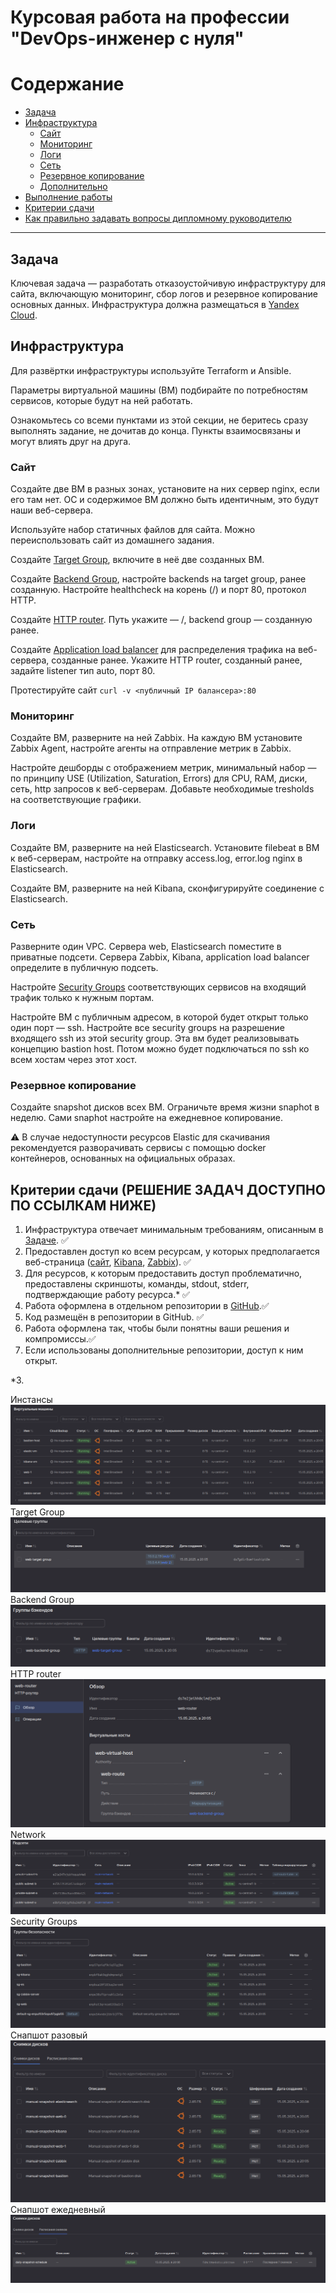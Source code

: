 #  Курсовая работа на профессии "DevOps-инженер с нуля"

Содержание
==========
* [Задача](#Задача)
* [Инфраструктура](#Инфраструктура)
    * [Сайт](#Сайт)
    * [Мониторинг](#Мониторинг)
    * [Логи](#Логи)
    * [Сеть](#Сеть)
    * [Резервное копирование](#Резервное-копирование)
    * [Дополнительно](#Дополнительно)
* [Выполнение работы](#Выполнение-работы)
* [Критерии сдачи](#Критерии-сдачи)
* [Как правильно задавать вопросы дипломному руководителю](#Как-правильно-задавать-вопросы-дипломному-руководителю) 

---------
## Задача
Ключевая задача — разработать отказоустойчивую инфраструктуру для сайта, включающую мониторинг, сбор логов и резервное копирование основных данных. Инфраструктура должна размещаться в [Yandex Cloud](https://cloud.yandex.com/).

## Инфраструктура
Для развёртки инфраструктуры используйте Terraform и Ansible. 

Параметры виртуальной машины (ВМ) подбирайте по потребностям сервисов, которые будут на ней работать. 

Ознакомьтесь со всеми пунктами из этой секции, не беритесь сразу выполнять задание, не дочитав до конца. Пункты взаимосвязаны и могут влиять друг на друга.

### Сайт
Создайте две ВМ в разных зонах, установите на них сервер nginx, если его там нет. ОС и содержимое ВМ должно быть идентичным, это будут наши веб-сервера.

Используйте набор статичных файлов для сайта. Можно переиспользовать сайт из домашнего задания.

Создайте [Target Group](https://cloud.yandex.com/docs/application-load-balancer/concepts/target-group), включите в неё две созданных ВМ.

Создайте [Backend Group](https://cloud.yandex.com/docs/application-load-balancer/concepts/backend-group), настройте backends на target group, ранее созданную. Настройте healthcheck на корень (/) и порт 80, протокол HTTP.

Создайте [HTTP router](https://cloud.yandex.com/docs/application-load-balancer/concepts/http-router). Путь укажите — /, backend group — созданную ранее.

Создайте [Application load balancer](https://cloud.yandex.com/en/docs/application-load-balancer/) для распределения трафика на веб-сервера, созданные ранее. Укажите HTTP router, созданный ранее, задайте listener тип auto, порт 80.

Протестируйте сайт
`curl -v <публичный IP балансера>:80` 

### Мониторинг
Создайте ВМ, разверните на ней Zabbix. На каждую ВМ установите Zabbix Agent, настройте агенты на отправление метрик в Zabbix. 

Настройте дешборды с отображением метрик, минимальный набор — по принципу USE (Utilization, Saturation, Errors) для CPU, RAM, диски, сеть, http запросов к веб-серверам. Добавьте необходимые tresholds на соответствующие графики.

### Логи
Cоздайте ВМ, разверните на ней Elasticsearch. Установите filebeat в ВМ к веб-серверам, настройте на отправку access.log, error.log nginx в Elasticsearch.

Создайте ВМ, разверните на ней Kibana, сконфигурируйте соединение с Elasticsearch.

### Сеть
Разверните один VPC. Сервера web, Elasticsearch поместите в приватные подсети. Сервера Zabbix, Kibana, application load balancer определите в публичную подсеть.

Настройте [Security Groups](https://cloud.yandex.com/docs/vpc/concepts/security-groups) соответствующих сервисов на входящий трафик только к нужным портам.

Настройте ВМ с публичным адресом, в которой будет открыт только один порт — ssh. Настройте все security groups на разрешение входящего ssh из этой security group. Эта вм будет реализовывать концепцию bastion host. Потом можно будет подключаться по ssh ко всем хостам через этот хост.

### Резервное копирование
Создайте snapshot дисков всех ВМ. Ограничьте время жизни snaphot в неделю. Сами snaphot настройте на ежедневное копирование.

⚠️ В случае недоступности ресурсов Elastic для скачивания рекомендуется разворачивать сервисы с помощью docker контейнеров, основанных на официальных образах.

## Критерии сдачи (РЕШЕНИЕ ЗАДАЧ ДОСТУПНО ПО ССЫЛКАМ НИЖЕ)
1. Инфраструктура отвечает минимальным требованиям, описанным в [Задаче](#Задача). ✅
2. Предоставлен доступ ко всем ресурсам, у которых предполагается веб-страница ([сайт](http://158.160.159.6), [Kibana](http://51.250.80.1:5601), [Zabbix](http://89.169.130.190)). ✅
3. Для ресурсов, к которым предоставить доступ проблематично, предоставлены скриншоты, команды, stdout, stderr, подтверждающие работу ресурса.* ✅
4. Работа оформлена в отдельном репозитории в [GitHub](https://github.com/Reqroot-pro/failover-infra-yc).✅
5. Код размещён в репозитории в GitHub. ✅
6. Работа оформлена так, чтобы были понятны ваши решения и компромиссы.✅ 
7. Если использованы дополнительные репозитории, доступ к ним открыт. 



*3.

 Инстансы ![Инстансы](https://github.com/Reqroot-pro/failover-infra-yc/blob/main/images/instances.png)
 Target Group ![Target Group](https://github.com/Reqroot-pro/failover-infra-yc/blob/main/images/target-group.png)
 Backend Group ![Backend Group](https://github.com/Reqroot-pro/failover-infra-yc/blob/main/images/backgroup.png)
 HTTP router ![HTTP router](https://github.com/Reqroot-pro/failover-infra-yc/blob/main/images/http-router.png)
 Network ![VPC](https://github.com/Reqroot-pro/failover-infra-yc/blob/main/images/vpc.png)
 Security Groups ![Security Groups](https://github.com/Reqroot-pro/failover-infra-yc/blob/main/images/vpc-sg.png)
 Снапшот разовый ![Снапшот разовый](https://github.com/Reqroot-pro/failover-infra-yc/blob/main/images/snapshots.png)
 Снапшот ежедневный ![Снапшот ежедневный](https://github.com/Reqroot-pro/failover-infra-yc/blob/main/images/snapshots_daily.png)